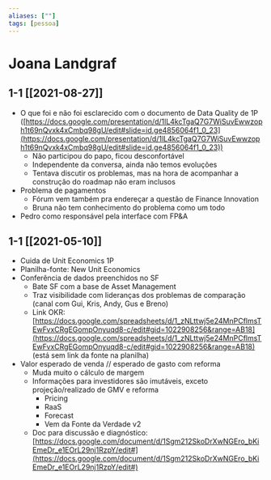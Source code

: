```yaml
---
aliases: [""] 
tags: [pessoa]
---
```

# Joana Landgraf
## 1-1 [[2021-08-27]]
-   O que foi e não foi esclarecido com o documento de Data Quality de 1P ([](https://docs.google.com/presentation/d/1lL4kcTgaQ7G7WiSuvEwwzoph1t69nQvxk4xCmbq98gU/edit#slide=id.ge4856064f1_0_23)[https://docs.google.com/presentation/d/1lL4kcTgaQ7G7WiSuvEwwzoph1t69nQvxk4xCmbq98gU/edit#slide=id.ge4856064f1_0_23](https://docs.google.com/presentation/d/1lL4kcTgaQ7G7WiSuvEwwzoph1t69nQvxk4xCmbq98gU/edit#slide=id.ge4856064f1_0_23))
    -   Não participou do papo, ficou desconfortável
    -   Independente da conversa, ainda não temos evoluções
    -   Tentava discutir os problemas, mas na hora de acompanhar a construção do roadmap não eram inclusos
-   Problema de pagamentos
    -   Fórum vem também pra endereçar a questão de Finance Innovation
    -   Bruna não tem conhecimento do problema como um todo
-   Pedro como responsável pela interface com FP&A

## 1-1 [[2021-05-10]]
-   Cuida de Unit Economics 1P
-   Planilha-fonte: New Unit Economics
-   Conferência de dados preenchidos no SF
    -   Bate SF com a base de Asset Management
    -   Traz visibilidade com lideranças dos problemas de comparação (canal com Gui, Kris, Andy, Gus e Breno)
    -   Link OKR: [](https://docs.google.com/spreadsheets/d/1_zNLttwj5e24MnPCflmsTEwFvxCRgEGompOnyuqd8-c/edit#gid=1022908256&range=AB18)[https://docs.google.com/spreadsheets/d/1_zNLttwj5e24MnPCflmsTEwFvxCRgEGompOnyuqd8-c/edit#gid=1022908256&range=AB18](https://docs.google.com/spreadsheets/d/1_zNLttwj5e24MnPCflmsTEwFvxCRgEGompOnyuqd8-c/edit#gid=1022908256&range=AB18) (está sem link da fonte na planilha)
-   Valor esperado de venda // esperado de gasto com reforma
    -   Muda muito o cálculo de margem
    -   Informações para investidores são imutáveis, exceto projeção/realizado de GMV e reforma
        -   Pricing
        -   RaaS
        -   Forecast
        -   Vem da Fonte da Verdade v2
    -   Doc para discussão e diagnóstico: [](https://docs.google.com/document/d/1Sgm212SkoDrXwNGEro_bKiEmeDr_e1EOrL29nj1RzpY/edit#)[https://docs.google.com/document/d/1Sgm212SkoDrXwNGEro_bKiEmeDr_e1EOrL29nj1RzpY/edit#](https://docs.google.com/document/d/1Sgm212SkoDrXwNGEro_bKiEmeDr_e1EOrL29nj1RzpY/edit#)